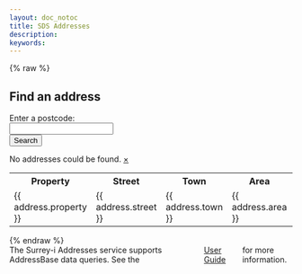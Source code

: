 ```yaml
---
layout: doc_notoc
title: SDS Addresses
description: 
keywords: 
---
```


{% raw %}
<section ng-app="addressesApp" class="addresses-app">
  <div ng-controller="AddressesController as ctl">
    <h2>Find an address</h2>
    <form ng-submit="addressSearch(item, $event)" class="addresses-form">
      <label>Enter a postcode:</label>
      <div class="input-group row">
        <div class="columns large-9">
          <div class="row collapse">
            <div class="columns small-9">
              <input type="text" name="address_search" ng-model="addresses.search"/>
            </div>
            <div class="columns small-3">
              <button class="button postfix" ng-click="addressSearch(item, $event)">Search</button>
            </div>
          </div>
        </div>
      </div>
    </form>
    <div ng-cloak>
      <div class="columns large-9">
        <div ng-show="addresses.isShowMessage" data-alert class="alert-box warning round">
          No addresses could be found.
          <a href="#" class="close">&times;</a>
        </div>
      </div>
      <table ng-show="addresses.data.length > 0">
        <tr>
          <th>Property</th>
          <th>Street</th>
          <th>Town</th>
          <th>Area</th>
          <th>Postcode</th>
          <th>UPRN</th>
        </tr>
        <tr ng-repeat="address in addresses.data">
          <td>{{ address.property }}</td>
          <td>{{ address.street }}</td>
          <td>{{ address.town }}</td>
          <td>{{ address.area }}</td>
          <td>{{ address.postcode }}</td>
          <td>{{ address.uprn }}</td>
        </tr>
      </table>
    </div>
  </div>
</section>
{% endraw %}


<div class="columns large-9">
The Surrey-i Addresses service supports AddressBase data queries. See the <a href="/user-guide.html">User Guide</a> for more information.
</div>

